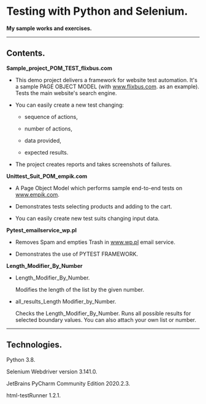 # Testing with Python and Selenium.
**My sample works and exercises.**

---

## Contents.

**Sample_project_POM_TEST_flixbus.com**

- This demo project delivers a framework for website test automation. It's a sample PAGE OBJECT MODEL (with www.flixbus.com. as an example). Tests the main website's search engine.

- You can easily create a new test changing:

  - sequence of actions,

  - number of actions,

  - data provided,

  - expected results.

- The project creates reports and takes screenshots of failures.

**Unittest_Suit_POM_empik.com**
- A Page Object Model which performs sample end-to-end tests on www.empik.com.

- Demonstrates tests selecting products and adding to the cart.

- You can easily create new test suits changing input data.

**Pytest_emailservice_wp.pl**
- Removes Spam and empties Trash in www.wp.pl email service.

- Demonstrates the use of PYTEST FRAMEWORK.

**Length_Modifier_By_Number**
- Length_Modifier_By_Number.

  Modifies the length of the list by the given number.
- all_results_Length Modifier_by_Number.

  Checks the Length_Modifier_By_Number. Runs all possible results for selected boundary values. You can also attach your own list or number.

---

## Technologies.
Python 3.8.

Selenium Webdriver version 3.141.0.

JetBrains PyCharm Community Edition 2020.2.3.

html-testRunner 1.2.1.
